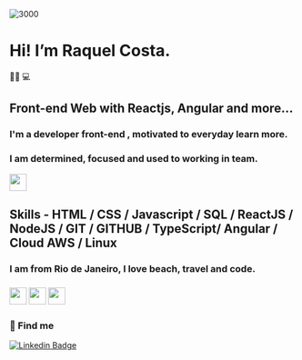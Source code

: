 ![3000](https://user-images.githubusercontent.com/105187443/175128559-a0587865-caa0-41c6-aecf-240460bb32f1.png)
 # Hi! I’m Raquel Costa.
👩‍💻 💻<h2> Front-end Web with Reactjs, Angular and more...</h2>
 
  ### I'm a developer front-end , motivated to everyday learn more. 
  ### I am determined, focused and used to working in team.
 
 <img src="https://cdn-icons-png.flaticon.com/128/8036/8036495.png" height="30px" style="max-width: 100%; display: inline-block;" data-target="animated-image.originalImage"><h2> Skills - HTML / CSS / Javascript / SQL / ReactJS / NodeJS / GIT / GITHUB / TypeScript/ Angular / Cloud AWS / Linux


 <h3> I am from Rio de Janeiro, I love beach, travel and code.<h3>
  <img src="https://cdn-icons-png.flaticon.com/128/616/616711.png" height="30px" style="max-width: 100%; display: inline-block;" data-target="animated-image.originalImage">
  <img src="https://user-images.githubusercontent.com/105187443/178824974-9c9ca55e-1930-42e1-96fa-4f34b5ffd2f7.png" height="30px" style="max-width: 100%; display: inline-block;" data-target="animated-image.originalImage"> 
  <img src="https://img.icons8.com/fluency/344/female-working-with-a-laptop.png" height="30px" style="max-width: 100%; display: inline-block;" data-target="animated-image.originalImage">
 
### 💬 Find me
 [![Linkedin Badge](https://img.shields.io/badge/-Linkedin-blue?style=flat-square&logo=Linkedin&logoColor=white&link=https://www.linkedin.com/in/costaraquel7/)](https://www.linkedin.com/in/costaraquel7/)
 
<!---
Raquelsc05/Raquelsc05 is a ✨ special ✨ repository because its `README.md` (this file) appears on your GitHub profile.
You can click the Preview link to take a look at your changes.
--->
